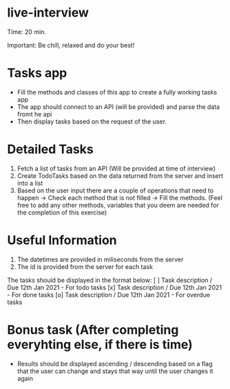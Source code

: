 # live-interview

Time: 20 min.

Important: Be chill, relaxed and do your best!

# Tasks app

- Fill the methods and classes of this app to create a fully working tasks app
- The app should connect to an API (will be provided) and parse the data fromt he api
- Then display tasks based on the request of the user.

# Detailed Tasks
  1) Fetch a list of tasks from an API (Will be provided at time of interview)
  2) Create TodoTasks based on the data returned from the server and insert into a list
  3) Based on the user input there are a couple of operations that need to happen -> Check each method that is not filled -> Fill the methods. 
  (Feel free to add any other methods, variables that you deem are needed for the completion of this exercise)
    
# Useful Information
  1) The datetimes are provided in miliseconds from the server
  2) The id is provided from the server for each task

The tasks should be displayed in the format below:
[ ] Task description / Due 12th Jan 2021 - For todo tasks
[x] Task description / Due 12th Jan 2021 - For done tasks
[o] Task description / Due 12th Jan 2021 - For overdue tasks

# Bonus task (After completing everyhting else, if there is time)
  - Results should be displayed ascending / descending based on a flag that the user can change and stays that way until the user changes it again
